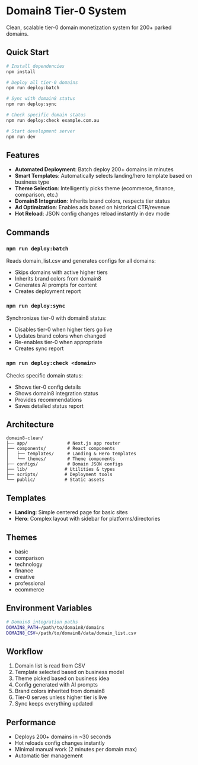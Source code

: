 # Domain8 Tier-0 System

Clean, scalable tier-0 domain monetization system for 200+ parked domains.

## Quick Start

```bash
# Install dependencies
npm install

# Deploy all tier-0 domains
npm run deploy:batch

# Sync with domain8 status
npm run deploy:sync

# Check specific domain status
npm run deploy:check example.com.au

# Start development server
npm run dev
```

## Features

- **Automated Deployment**: Batch deploy 200+ domains in minutes
- **Smart Templates**: Automatically selects landing/hero template based on business type
- **Theme Selection**: Intelligently picks theme (ecommerce, finance, comparison, etc.)
- **Domain8 Integration**: Inherits brand colors, respects tier status
- **Ad Optimization**: Enables ads based on historical CTR/revenue
- **Hot Reload**: JSON config changes reload instantly in dev mode

## Commands

### `npm run deploy:batch`
Reads domain_list.csv and generates configs for all domains:
- Skips domains with active higher tiers
- Inherits brand colors from domain8
- Generates AI prompts for content
- Creates deployment report

### `npm run deploy:sync`
Synchronizes tier-0 with domain8 status:
- Disables tier-0 when higher tiers go live
- Updates brand colors when changed
- Re-enables tier-0 when appropriate
- Creates sync report

### `npm run deploy:check <domain>`
Checks specific domain status:
- Shows tier-0 config details
- Shows domain8 integration status
- Provides recommendations
- Saves detailed status report

## Architecture

```
domain8-clean/
├── app/               # Next.js app router
├── components/        # React components
│   ├── templates/     # Landing & Hero templates
│   └── themes/        # Theme components
├── configs/           # Domain JSON configs
├── lib/              # Utilities & types
├── scripts/          # Deployment tools
└── public/           # Static assets
```

## Templates

- **Landing**: Simple centered page for basic sites
- **Hero**: Complex layout with sidebar for platforms/directories

## Themes

- basic
- comparison
- technology
- finance
- creative
- professional
- ecommerce

## Environment Variables

```bash
# Domain8 integration paths
DOMAIN8_PATH=/path/to/domain8/domains
DOMAIN8_CSV=/path/to/domain8/data/domain_list.csv
```

## Workflow

1. Domain list is read from CSV
2. Template selected based on business model
3. Theme picked based on business idea
4. Config generated with AI prompts
5. Brand colors inherited from domain8
6. Tier-0 serves unless higher tier is live
7. Sync keeps everything updated

## Performance

- Deploys 200+ domains in ~30 seconds
- Hot reloads config changes instantly
- Minimal manual work (2 minutes per domain max)
- Automatic tier management